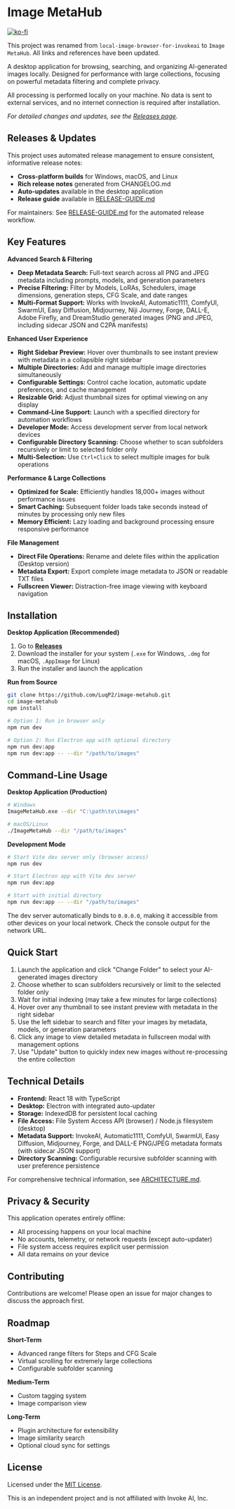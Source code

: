 # Image MetaHub

[![ko-fi](https://ko-fi.com/img/githubbutton_sm.svg)](https://ko-fi.com/lucaspierri)

This project was renamed from `local-image-browser-for-invokeai` to `Image MetaHub`. All links and references have been updated.

A desktop application for browsing, searching, and organizing AI-generated images locally. Designed for performance with large collections, focusing on powerful metadata filtering and complete privacy.

All processing is performed locally on your machine. No data is sent to external services, and no internet connection is required after installation.

*For detailed changes and updates, see the [Releases page](https://github.com/LuqP2/image-metahub/releases).*


## Releases & Updates

This project uses automated release management to ensure consistent, informative release notes:

- **Cross-platform builds** for Windows, macOS, and Linux
- **Rich release notes** generated from CHANGELOG.md
- **Auto-updates** available in the desktop application
- **Release guide** available in [RELEASE-GUIDE.md](RELEASE-GUIDE.md)

For maintainers: See [RELEASE-GUIDE.md](RELEASE-GUIDE.md) for the automated release workflow.

## Key Features

**Advanced Search & Filtering**
- **Deep Metadata Search:** Full-text search across all PNG and JPEG metadata including prompts, models, and generation parameters
- **Precise Filtering:** Filter by Models, LoRAs, Schedulers, image dimensions, generation steps, CFG Scale, and date ranges
- **Multi-Format Support:** Works with InvokeAI, Automatic1111, ComfyUI, SwarmUI, Easy Diffusion, Midjourney, Niji Journey, Forge, DALL-E, Adobe Firefly, and DreamStudio generated images (PNG and JPEG, including sidecar JSON and C2PA manifests)

**Enhanced User Experience**
- **Right Sidebar Preview:** Hover over thumbnails to see instant preview with metadata in a collapsible right sidebar
- **Multiple Directories:** Add and manage multiple image directories simultaneously
- **Configurable Settings:** Control cache location, automatic update preferences, and cache management
- **Resizable Grid:** Adjust thumbnail sizes for optimal viewing on any display
- **Command-Line Support:** Launch with a specified directory for automation workflows
- **Developer Mode:** Access development server from local network devices
- **Configurable Directory Scanning:** Choose whether to scan subfolders recursively or limit to selected folder only
- **Multi-Selection:** Use `Ctrl+Click` to select multiple images for bulk operations

**Performance & Large Collections**
- **Optimized for Scale:** Efficiently handles 18,000+ images without performance issues
- **Smart Caching:** Subsequent folder loads take seconds instead of minutes by processing only new files
- **Memory Efficient:** Lazy loading and background processing ensure responsive performance

**File Management**
- **Direct File Operations:** Rename and delete files within the application (Desktop version)
- **Metadata Export:** Export complete image metadata to JSON or readable TXT files
- **Fullscreen Viewer:** Distraction-free image viewing with keyboard navigation

## Installation

**Desktop Application (Recommended)**
1. Go to [**Releases**](https://github.com/LuqP2/image-metahub/releases)
2. Download the installer for your system (`.exe` for Windows, `.dmg` for macOS, `.AppImage` for Linux)
3. Run the installer and launch the application

**Run from Source**
```bash
git clone https://github.com/LuqP2/image-metahub.git
cd image-metahub
npm install

# Option 1: Run in browser only
npm run dev

# Option 2: Run Electron app with optional directory
npm run dev:app
npm run dev:app -- --dir "/path/to/images"
```

## Command-Line Usage

**Desktop Application (Production)**
```bash
# Windows
ImageMetaHub.exe --dir "C:\path\to\images"

# macOS/Linux
./ImageMetaHub --dir "/path/to/images"
```

**Development Mode**
```bash
# Start Vite dev server only (browser access)
npm run dev

# Start Electron app with Vite dev server
npm run dev:app

# Start with initial directory
npm run dev:app -- --dir "/path/to/images"
```

The dev server automatically binds to `0.0.0.0`, making it accessible from other devices on your local network. Check the console output for the network URL.

## Quick Start
1. Launch the application and click "Change Folder" to select your AI-generated images directory
2. Choose whether to scan subfolders recursively or limit to the selected folder only
3. Wait for initial indexing (may take a few minutes for large collections)
4. Hover over any thumbnail to see instant preview with metadata in the right sidebar
5. Use the left sidebar to search and filter your images by metadata, models, or generation parameters
6. Click any image to view detailed metadata in fullscreen modal with management options
7. Use "Update" button to quickly index new images without re-processing the entire collection

## Technical Details

- **Frontend:** React 18 with TypeScript
- **Desktop:** Electron with integrated auto-updater
- **Storage:** IndexedDB for persistent local caching
- **File Access:** File System Access API (browser) / Node.js filesystem (desktop)
- **Metadata Support:** InvokeAI, Automatic1111, ComfyUI, SwarmUI, Easy Diffusion, Midjourney, Forge, and DALL-E PNG/JPEG metadata formats (with sidecar JSON support)
- **Directory Scanning:** Configurable recursive subfolder scanning with user preference persistence

For comprehensive technical information, see [ARCHITECTURE.md](./ARCHITECTURE.md).

## Privacy & Security

This application operates entirely offline:
- All processing happens on your local machine
- No accounts, telemetry, or network requests (except auto-updater)
- File system access requires explicit user permission
- All data remains on your device

## Contributing

Contributions are welcome! Please open an issue for major changes to discuss the approach first.

## Roadmap

**Short-Term**
- Advanced range filters for Steps and CFG Scale
- Virtual scrolling for extremely large collections
- Configurable subfolder scanning

**Medium-Term**
- Custom tagging system
- Image comparison view

**Long-Term**
- Plugin architecture for extensibility
- Image similarity search
- Optional cloud sync for settings

## License

Licensed under the [MIT License](LICENSE).

This is an independent project and is not affiliated with Invoke AI, Inc.
